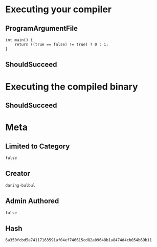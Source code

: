 # Executing your compiler

## ProgramArgumentFile

```
int main() {
    return ((true == false) != true) ? 0 : 1;
}
```

## ShouldSucceed

# Executing the compiled binary

## ShouldSucceed

# Meta

## Limited to Category

```
false
```

## Creator

```
daring-bulbul
```

## Admin Authored

```
false
```

## Hash

```
6a350fcbd5a74117163591af04ef746615cd82a09648b1a8474d4cb054b69b11
```
